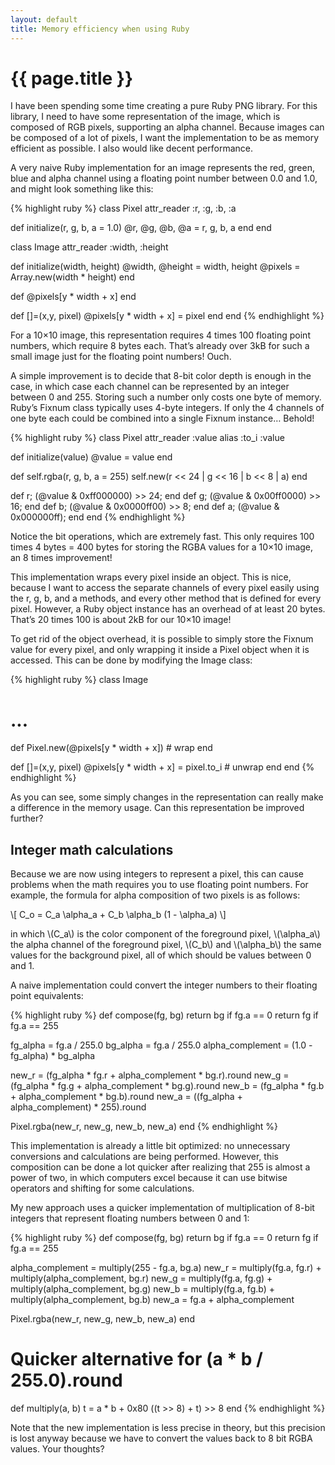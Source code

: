 ```yaml
---
layout: default
title: Memory efficiency when using Ruby
---
```


# {{ page.title }}

I have been spending some time creating a pure Ruby PNG library. For this library, I need to have some representation of the image, which is composed of RGB pixels, supporting an alpha channel. Because images can be composed of a lot of pixels, I want the implementation to be as memory efficient as possible. I also would like decent performance.

A very naive Ruby implementation for an image represents the red, green, blue and alpha channel using a floating point number between 0.0 and 1.0, and might look something like this:

{% highlight ruby %}
class Pixel
  attr_reader :r, :g, :b, :a

  def initialize(r, g, b, a = 1.0)
    @r, @g, @b, @a = r, g, b, a
  end
end

class Image
  attr_reader :width, :height

  def initialize(width, height)
    @width, @height = width, height
    @pixels = Array.new(width * height)
  end

  def [](x,y)
    @pixels[y * width + x]
  end

  def []=(x,y, pixel)
    @pixels[y * width + x] = pixel
  end
end
{% endhighlight %}

For a 10×10 image, this representation requires 4 times 100 floating point numbers, which require 8 bytes each. That’s already over 3kB for such a small image just for the floating point numbers! Ouch.

A simple improvement is to decide that 8-bit color depth is enough in the case, in which case each channel can be represented by an integer between 0 and 255. Storing such a number only costs one byte of memory. Ruby’s Fixnum class typically uses 4-byte integers. If only the 4 channels of one byte each could be combined into a single Fixnum instance… Behold!

{% highlight ruby %}
class Pixel
  attr_reader :value
  alias :to_i :value

  def initialize(value)
    @value = value
  end

  def self.rgba(r, g, b, a = 255)
    self.new(r << 24 | g << 16 | b << 8 | a)
  end

  def r; (@value & 0xff000000) >> 24; end
  def g; (@value & 0x00ff0000) >> 16; end
  def b; (@value & 0x0000ff00) >>  8; end
  def a; (@value & 0x000000ff); end
end
{% endhighlight %}

Notice the bit operations, which are extremely fast. This only requires 100 times 4 bytes = 400 bytes for storing the RGBA values for a 10×10 image, an 8 times improvement!

This implementation wraps every pixel inside an object. This is nice, because I want to access the separate channels of every pixel easily using the r, g, b, and a methods, and every other method that is defined for every pixel. However, a Ruby object instance has an overhead of at least 20 bytes. That’s 20 times 100 is about 2kB for our 10×10 image!

To get rid of the object overhead, it is possible to simply store the Fixnum value for every pixel, and only wrapping it inside a Pixel object when it is accessed. This can be done by modifying the Image class:

{% highlight ruby %}
class Image
  # ...

  def [](x,y)
    Pixel.new(@pixels[y * width + x]) # wrap
  end

  def []=(x,y, pixel)
    @pixels[y * width + x] = pixel.to_i # unwrap
  end
end
{% endhighlight %}

As you can see, some simply changes in the representation can really make a difference in the memory usage. Can this representation be improved further?

## Integer math calculations

Because we are now using integers to represent a pixel, this can cause problems when the math requires you to use floating point numbers. For example, the formula for alpha composition of two pixels is as follows:

\\[ C_o = C_a \alpha_a + C_b \alpha_b (1 - \alpha_a) \\]

in which \\(C_a\\) is the color component of the foreground pixel, \\(\alpha_a\\) the alpha channel of the foreground pixel, \\(C_b\\) and \\(\alpha_b\\) the same values for the background pixel, all of which should be values between 0 and 1.

A naive implementation could convert the integer numbers to their floating point equivalents:

{% highlight ruby %}
def compose(fg, bg)
  return bg if fg.a == 0
  return fg if fg.a == 255

  fg_alpha = fg.a / 255.0
  bg_alpha = fg.a / 255.0
  alpha_complement = (1.0 - fg_alpha) * bg_alpha

  new_r = (fg_alpha * fg.r + alpha_complement * bg.r).round
  new_g = (fg_alpha * fg.g + alpha_complement * bg.g).round
  new_b = (fg_alpha * fg.b + alpha_complement * bg.b).round
  new_a = ((fg_alpha + alpha_complement) * 255).round

  Pixel.rgba(new_r, new_g, new_b, new_a)
end
{% endhighlight %}

This implementation is already a little bit optimized: no unnecessary conversions and calculations are being performed. However, this composition can be done a lot quicker after realizing that 255 is almost a power of two, in which computers excel because it can use bitwise operators and shifting for some calculations.

My new approach uses a quicker implementation of multiplication of 8-bit integers that represent floating numbers between 0 and 1:

{% highlight ruby %}
def compose(fg, bg)
  return bg if fg.a == 0
  return fg if fg.a == 255

  alpha_complement = multiply(255 - fg.a, bg.a)
  new_r = multiply(fg.a, fg.r) + multiply(alpha_complement, bg.r)
  new_g = multiply(fg.a, fg.g) + multiply(alpha_complement, bg.g)
  new_b = multiply(fg.a, fg.b) + multiply(alpha_complement, bg.b)
  new_a = fg.a + alpha_complement

  Pixel.rgba(new_r, new_g, new_b, new_a)
end

# Quicker alternative for (a * b / 255.0).round
def multiply(a, b)
  t = a * b + 0x80
  ((t >> 8) + t) >> 8
end
{% endhighlight %}

Note that the new implementation is less precise in theory, but this precision is lost anyway because we have to convert the values back to 8 bit RGBA values. Your thoughts?
